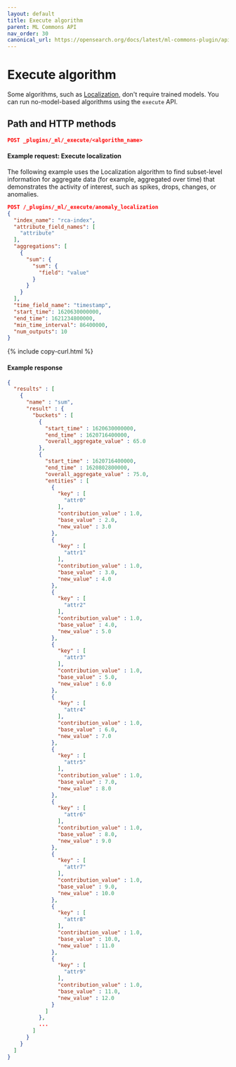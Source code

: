```yaml
---
layout: default
title: Execute algorithm 
parent: ML Commons API
nav_order: 30
canonical_url: https://opensearch.org/docs/latest/ml-commons-plugin/api/execute-algorithm/
---
```


# Execute algorithm

Some algorithms, such as [Localization]({{site.url}}{{site.baseurl}}/ml-commons-plugin/algorithms#localization), don't require trained models. You can run no-model-based algorithms using the `execute` API.

## Path and HTTP methods

```json
POST _plugins/_ml/_execute/<algorithm_name>
```

#### Example request: Execute localization 

The following example uses the Localization algorithm to find subset-level information for aggregate data (for example, aggregated over time) that demonstrates the activity of interest, such as spikes, drops, changes, or anomalies.

```json
POST /_plugins/_ml/_execute/anomaly_localization
{
  "index_name": "rca-index",
  "attribute_field_names": [
    "attribute"
  ],
  "aggregations": [
    {
      "sum": {
        "sum": {
          "field": "value"
        }
      }
    }
  ],
  "time_field_name": "timestamp",
  "start_time": 1620630000000,
  "end_time": 1621234800000,
  "min_time_interval": 86400000,
  "num_outputs": 10
}
```
{% include copy-curl.html %}

#### Example response

```json
{
  "results" : [
    {
      "name" : "sum",
      "result" : {
        "buckets" : [
          {
            "start_time" : 1620630000000,
            "end_time" : 1620716400000,
            "overall_aggregate_value" : 65.0
          },
          {
            "start_time" : 1620716400000,
            "end_time" : 1620802800000,
            "overall_aggregate_value" : 75.0,
            "entities" : [
              {
                "key" : [
                  "attr0"
                ],
                "contribution_value" : 1.0,
                "base_value" : 2.0,
                "new_value" : 3.0
              },
              {
                "key" : [
                  "attr1"
                ],
                "contribution_value" : 1.0,
                "base_value" : 3.0,
                "new_value" : 4.0
              },
              {
                "key" : [
                  "attr2"
                ],
                "contribution_value" : 1.0,
                "base_value" : 4.0,
                "new_value" : 5.0
              },
              {
                "key" : [
                  "attr3"
                ],
                "contribution_value" : 1.0,
                "base_value" : 5.0,
                "new_value" : 6.0
              },
              {
                "key" : [
                  "attr4"
                ],
                "contribution_value" : 1.0,
                "base_value" : 6.0,
                "new_value" : 7.0
              },
              {
                "key" : [
                  "attr5"
                ],
                "contribution_value" : 1.0,
                "base_value" : 7.0,
                "new_value" : 8.0
              },
              {
                "key" : [
                  "attr6"
                ],
                "contribution_value" : 1.0,
                "base_value" : 8.0,
                "new_value" : 9.0
              },
              {
                "key" : [
                  "attr7"
                ],
                "contribution_value" : 1.0,
                "base_value" : 9.0,
                "new_value" : 10.0
              },
              {
                "key" : [
                  "attr8"
                ],
                "contribution_value" : 1.0,
                "base_value" : 10.0,
                "new_value" : 11.0
              },
              {
                "key" : [
                  "attr9"
                ],
                "contribution_value" : 1.0,
                "base_value" : 11.0,
                "new_value" : 12.0
              }
            ]
          },
          ...
        ]
      }
    }
  ]
}
```

